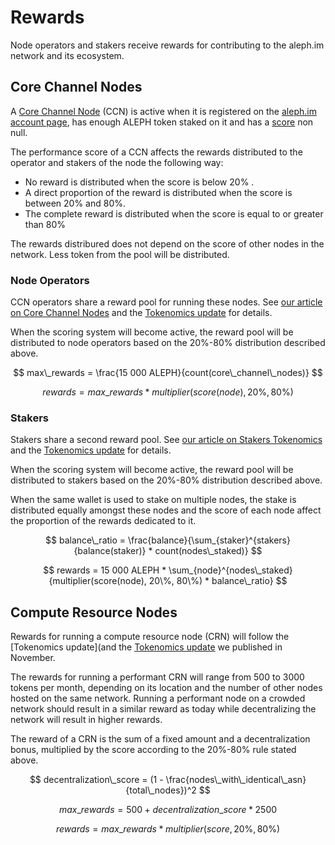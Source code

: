 # Rewards

Node operators and stakers receive rewards for contributing to the aleph.im network and its ecosystem.

## Core Channel Nodes

A [Core Channel Node](../core_channel.md) (CCN) is active when it is registered on the [aleph.im account page](
https://account.aleph.im), has enough ALEPH token staked on it and has a [score](scores.md) non null.

The performance score of a CCN affects the rewards distributed to the operator and stakers of the node the following way:

- No reward is distributed when the score is below 20% .
- A direct proportion of the reward is distributed when the score is between 20% and 80%.
- The complete reward is distributed when the score is equal to or greater than 80%

The rewards distribured does not depend on the score of other nodes in the network. Less token from the pool
will be distributed.

### Node Operators

CCN operators share a reward pool for running these nodes. See [our article on Core Channel Nodes](
https://medium.com/aleph-im/aleph-im-staking-go-live-part-1-core-channel-nodes-and-node-operators-97bfcd43157d) 
and the [Tokenomics update](https://medium.com/aleph-im/aleph-im-tokenomics-update-nov-2022-fd1027762d99) for 
details.

When the scoring system will become active, the reward pool will be distributed to node operators based on the 
20%-80% distribution described above.

$$
max\_rewards = \frac{15 000 ALEPH}{count(core\_channel\_nodes)}
$$

$$
rewards = max\_rewards * multiplier(score(node), 20\%, 80\%)
$$

### Stakers

Stakers share a second reward pool. See [our article on Stakers Tokenomics](
https://medium.com/aleph-im/aleph-im-staking-go-live-part-2-stakers-tokenomics-663164b5ec78) and the
[Tokenomics update](https://medium.com/aleph-im/aleph-im-tokenomics-update-nov-2022-fd1027762d99) for details.

When the scoring system will become active, the reward pool will be distributed to stakers based on the 
20%-80% distribution described above.

When the same wallet is used to stake on multiple nodes, the stake is distributed equally amongst these nodes
and the score of each node affect the proportion of the rewards dedicated to it.

$$
balance\_ratio = \frac{balance}{\sum_{staker}^{stakers}{balance(staker)} * count(nodes\_staked)}
$$

$$
rewards = 15 000 ALEPH * \sum_{node}^{nodes\_staked}{multiplier(score(node), 20\%, 80\%) * balance\_ratio}
$$

## Compute Resource Nodes

Rewards for running a compute resource node (CRN) will follow the [Tokenomics update](and the
[Tokenomics update](https://medium.com/aleph-im/aleph-im-tokenomics-update-nov-2022-fd1027762d99) we published in
November. 

The rewards for running a performant CRN will range from 500 to 3000 tokens per month, depending on its location and the number of other nodes hosted on the same network. Running a performant node on a crowded network should result in a similar reward as today while decentralizing the network will result in higher rewards.

The reward of a CRN is the sum of a fixed amount and a decentralization bonus, multiplied by the score according to the
20%-80% rule stated above.

$$
decentralization\_score = (1 - \frac{nodes\_with\_identical\_asn}{total\_nodes})^2
$$

$$
max\_rewards = 500 + decentralization\_score * 2500
$$

$$
rewards = max\_rewards * multiplier(score, 20\%, 80\%)
$$
